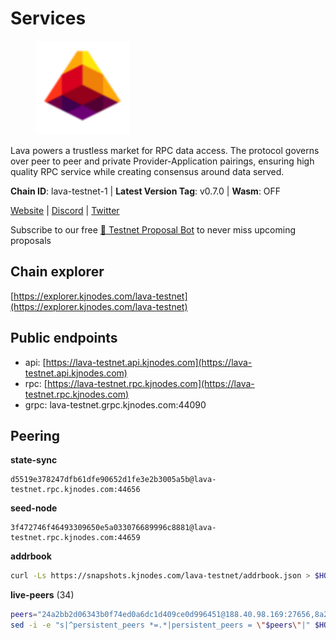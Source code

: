 # Services

<figure><img src="https://raw.githubusercontent.com/kj89/cosmos-images/main/logos/lava.png" width="150" alt=""><figcaption></figcaption></figure>

Lava powers a trustless market for RPC data access. The protocol  governs over peer to peer and private Provider-Application pairings,  ensuring high quality RPC service while creating consensus around data served.

**Chain ID**: lava-testnet-1 | **Latest Version Tag**: v0.7.0 | **Wasm**: OFF

[Website](https://lavanet.xyz) | [Discord](https://discord.com/invite/Tbk5NxTCdA) | [Twitter](https://twitter.com/lavanetxyz)



Subscribe to our free [🤖 Testnet Proposal Bot](https://t.me/kjnodes_testnet_proposal_bot) to never miss upcoming proposals


## Chain explorer
[https://explorer.kjnodes.com/lava-testnet](https://explorer.kjnodes.com/lava-testnet)

## Public endpoints

* api: [https://lava-testnet.api.kjnodes.com](https://lava-testnet.api.kjnodes.com)
* rpc: [https://lava-testnet.rpc.kjnodes.com](https://lava-testnet.rpc.kjnodes.com)
* grpc: lava-testnet.grpc.kjnodes.com:44090

## Peering

**state-sync**

```text
d5519e378247dfb61dfe90652d1fe3e2b3005a5b@lava-testnet.rpc.kjnodes.com:44656
```

**seed-node**

```text
3f472746f46493309650e5a033076689996c8881@lava-testnet.rpc.kjnodes.com:44659
```

**addrbook**
```bash
curl -Ls https://snapshots.kjnodes.com/lava-testnet/addrbook.json > $HOME/.lava/config/addrbook.json
```

**live-peers** (34)
```bash
peers="24a2bb2d06343b0f74ed0a6dc1d409ce0d996451@188.40.98.169:27656,8a20f8f798c5073f0867812e691f54b5cd0dd65d@109.123.242.188:26656,d5519e378247dfb61dfe90652d1fe3e2b3005a5b@65.109.68.190:44656,c36a4007590af64d3e0a6b4736812ca6f6219561@65.108.9.164:23556,433be6210ad6350bebebad68ec50d3e0d90cb305@217.13.223.167:60856,99327e5cf0f31ac3bb1ca8e39cc9f17c823b7ec1@109.236.88.8:26656,0eb2dba8e99f29941edaf58974f469635479562f@154.12.245.39:28656,6b1d0465b3e2a32b5328e59eb75c38d88233b56f@80.82.215.19:60656,e0f25590f8074b4ea70f069f9be332b19f81f344@23.88.70.109:15656,5c2a752c9b1952dbed075c56c600c3a79b58c395@185.16.39.172:27066,9d5802ec3e10fbac150850ffdfa50f324e804b95@95.214.55.62:35656,0b26d8de77ef75a953976bda222bd077090ddd5a@65.108.133.100:26656,6b7bfa6f0297b231f40a9284d45282af93320315@65.109.116.50:28656,0efa60456219f5b7847ee21439aa8662c0a8e1b6@65.21.195.40:26056,3a445bfdbe2d0c8ee82461633aa3af31bc2b4dc0@3.252.219.158:26656,4fc42fdf634ef542094c7a44f22e031acea61162@91.77.165.172:27656,e77870b8732c952f40813e4e622cc2f108fd0223@154.53.55.153:26656,b7274e1274815e898fd52e4724c934820571fb5e@142.132.191.94:16656,e5f324d671e8bba44cd8eef2cb5b6e46ccf4f95a@65.108.199.120:60756,f0501090b870f7796dfdd1f1f5479aec2baecfe8@88.198.52.89:11656,1ec38451f3e45535ceba905d1442310c69aaf93e@217.76.61.37:26656,cb722cc36541920d3907cd67743db5444f53e80b@95.70.184.178:24656,e593c7a9ca61f5616119d6beb5bd8ef5dd28d62d@34.246.190.1:26656,d1730b774b7c1d52dd9f6ae874a56de958aa147e@65.109.15.19:26656,0a78dd75926983ba06de451480673487ffa1bcc1@199.175.98.106:26656,0adbe1e790b58d19cc53a9839059a95d7d5d7aba@65.109.70.23:19956,b36a39d183383fa068f0db145b179bf8455a06f4@38.242.159.214:26656,67ba50d49201090cb09c4d03be2c8db50be2f437@95.217.167.118:26656,4e96723af8feb8a515573a7b9391e7bf7d562480@194.163.162.155:26656,149f9f017344ce9cebb637baa7cab57a28f3a8c3@86.111.48.159:26656,91c02af6333972f222570a73f51feccda8a3ccf1@65.109.93.58:26656,a2afdc48785be73f208af349e78d632b5556cc01@5.75.226.151:26656,fdc3bd914360b1be8ee2e9f4a447223830527497@78.46.36.203:26656,ade4d8bc8cbe014af6ebdf3cb7b1e9ad36f412c0@176.9.82.221:19956"
sed -i -e "s|^persistent_peers *=.*|persistent_peers = \"$peers\"|" $HOME/.lava/config/config.toml
```
